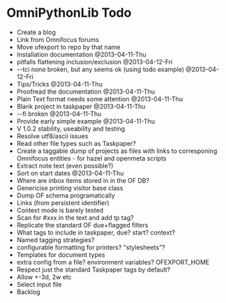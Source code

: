 # OmniPythonLib Todo
* Create a blog
* Link from Omnifocus forums
* Move ofexport to repo by that name
* Installation documentation @2013-04-11-Thu
* pitfalls flattening inclusion/exclusion @2013-04-12-Fri
* --tci none broken, but any seems ok (using todo example) @2013-04-12-Fri
* Tips/Tricks @2013-04-11-Thu
* Proofread the documentation @2013-04-11-Thu
* Plain Text format needs some attention @2013-04-11-Thu
* Blank project in taskpaper @2013-04-11-Thu
* --fi broken @2013-04-11-Thu
* Provide early simple example @2013-04-11-Thu
* V 1.0.2 stability, useability and testing
* Resolve utf8/ascii issues
* Read other file types such as Taskpaper?
* Create a taggable dump of projects as files with links to corresponing Omnifocus entities - for hazel and openmeta scripts
* Extract note text (even possible?)
* Sort on start dates @2013-04-11-Thu
* Where are inbox items stored in in the OF DB?
* Genericise printing visitor base class
* Dump OF schema programatically
* Links (from persistent identifier)
* Context mode is barely tested
* Scan for #xxx in the text and add tp tag?
* Replicate the standard OF due+flagged filters
* What tags to include in taskpaper, due? start? context?
* Named tagging strategies?
* configurable formatting for printers? "stylesheets"?
* Templates for document types
* extra config from a file? environment variables? OFEXPORT_HOME
* Respect just the standard Taskpaper tags by default?
* Allow +-3d, 2w etc
* Select input file
* Backlog


